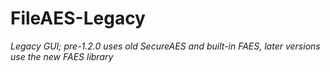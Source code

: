 # FileAES-Legacy
_Legacy GUI; pre-1.2.0 uses old SecureAES and built-in FAES, later versions use the new FAES library_
